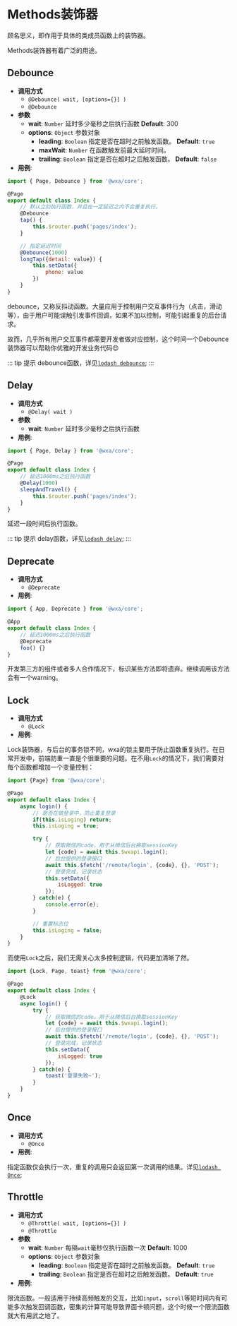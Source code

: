 # Methods装饰器
顾名思义，即作用于具体的类成员函数上的装饰器。

Methods装饰器有着广泛的用途。

## Debounce
- **调用方式**
    - `@Debounce( wait, [options={}] )`
    - `@Debounce`
- **参数**
    - **wait**: `Number` 延时多少毫秒之后执行函数 **Default**: 300 
    - **options**: `Object` 参数对象 
        - **leading**: `Boolean` 指定是否在超时之前触发函数。 **Default**: `true`
        - **maxWait**: `Number` 在函数触发前最大延时时间。
        - **trailing**: `Boolean` 指定是否在超时之后触发函数。 **Default**: `false`
- **用例**: 

```js
import { Page, Debounce } from '@wxa/core';

@Page
export default class Index {
    // 默认立刻执行函数，并且在一定延迟之内不会重复执行。
    @Debounce
    tap() {
        this.$router.push('pages/index');
    }

    // 指定延迟时间
    @Debounce(1000)
    longTap({detail: value}) {
        this.setData({
            phone: value
        })
    }
}
```

debounce，又称反抖动函数。大量应用于控制用户交互事件行为（点击，滑动等），由于用户可能误触引发事件回调，如果不加以控制，可能引起重复的后台请求。

故而，几乎所有用户交互事件都需要开发者做对应控制，这个时间一个Debounce装饰器可以帮助你优雅的开发业务代码:heart_eyes:

::: tip 提示
debounce函数，详见[`lodash debounce`](https://lodash.com/docs/4.17.10#debounce);
:::

## Delay
- **调用方式**
    - `@Delay( wait )`
- **参数**
    - **wait**: `Number` 延时多少毫秒之后执行函数
- **用例**: 
```js
import { Page, Delay } from '@wxa/core';

@Page
export default class Index {
    // 延迟1000ms之后执行函数
    @Delay(1000)
    sleepAndTravel() {
        this.$router.push('pages/index');
    }
}
```

延迟一段时间后执行函数。

::: tip 提示
delay函数，详见[`lodash delay`](https://lodash.com/docs/4.17.10#delay);
:::

## Deprecate
- **调用方式**
    - `@Deprecate`
- **用例**: 
```js
import { App, Deprecate } from '@wxa/core';

@App
export default class Index {
    // 延迟1000ms之后执行函数
    @Deprecate
    foo() {}
}
```

开发第三方的组件或者多人合作情况下，标识某些方法即将遗弃。继续调用该方法会有一个warning。

## Lock
- **调用方式**
    - `@Lock`
- **用例**: 

Lock装饰器，与后台的事务锁不同，wxa的锁主要用于防止函数重复执行。在日常开发中，前端防重一直是个很重要的问题。在不用`Lock`的情况下，我们需要对每个函数都增加一个变量控制：

```js
import {Page} from '@wxa/core';

@Page
export default class Index {
    async login() {
        // 是否在做登录中，防止重复登录
        if(this.isLoging) return;
        this.isLoging = true;

        try {
            // 获取微信的code，用于从微信后台换取sessionKey
            let {code} = await this.$wxapi.login();
            // 后台提供的登录接口
            await this.$fetch('/remote/login', {code}, {}, 'POST');
            // 登录完成，记录状态
            this.setData({
                isLogged: true
            });
        } catch(e) {
            console.error(e);
        }

        // 重置标志位
        this.isLoging = false;
    }
}
```

而使用`Lock`之后，我们无需关心太多控制逻辑，代码更加清晰了然。

```js
import {Lock, Page, toast} from '@wxa/core';

@Page 
export default class Index {
    @Lock
    async login() {
        try {
            // 获取微信的code，用于从微信后台换取sessionKey
            let {code} = await this.$wxapi.login();
            // 后台提供的登录接口
            await this.$fetch('/remote/login', {code}, {}, 'POST');
            // 登录完成，记录状态
            this.setData({
                isLogged: true
            });
        } catch(e) {
            toast('登录失败~');
        }
    }
}
```

## Once
- **调用方式**
    - `@Once`
- **用例**: 

指定函数仅会执行一次，重复的调用只会返回第一次调用的结果。详见[`lodash Once`](https://lodash.com/docs/4.17.10#once);

## Throttle
- **调用方式**
    - `@Throttle( wait, [options={}] )`
    - `@Throttle`
- **参数**
    - **wait**: `Number` 每隔`wait`毫秒仅执行函数一次 **Default**: 1000 
    - **options**: `Object` 参数对象 
        - **leading**: `Boolean` 指定是否在超时之前触发函数。 **Default**: `true`
        - **trailing**: `Boolean` 指定是否在超时之后触发函数。 **Default**: `true`
- **用例**: 

限流函数。一般适用于持续高频触发的交互，比如`input`，`scroll`等短时间内有可能多次触发回调函数，密集的计算可能导致界面卡顿问题，这个时候一个限流函数就大有用武之地了。
